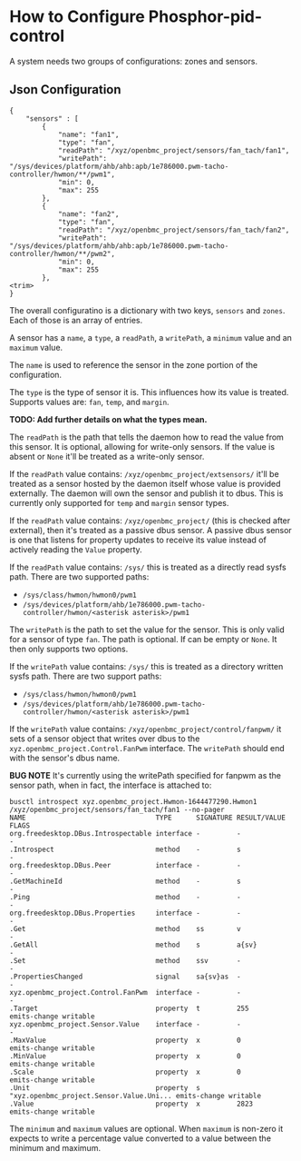 # How to Configure Phosphor-pid-control

A system needs two groups of configurations: zones and sensors.

## Json Configuration

```
{
    "sensors" : [
        {
            "name": "fan1",
            "type": "fan",
            "readPath": "/xyz/openbmc_project/sensors/fan_tach/fan1",
            "writePath": "/sys/devices/platform/ahb/ahb:apb/1e786000.pwm-tacho-controller/hwmon/**/pwm1",
            "min": 0,
            "max": 255
        },
        {
            "name": "fan2",
            "type": "fan",
            "readPath": "/xyz/openbmc_project/sensors/fan_tach/fan2",
            "writePath": "/sys/devices/platform/ahb/ahb:apb/1e786000.pwm-tacho-controller/hwmon/**/pwm2",
            "min": 0,
            "max": 255
        },
<trim>
}
```

The overall configuratino is a dictionary with two keys, `sensors` and `zones`.
Each of those is an array of entries.

A sensor has a `name`, a `type`, a `readPath`, a `writePath`, a `minimum` value
and an `maximum` value.

The `name` is used to reference the sensor in the zone portion of the
configuration.

The `type` is the type of sensor it is. This influences how its value is
treated. Supports values are: `fan`, `temp`, and `margin`.

**TODO: Add further details on what the types mean.**

The `readPath` is the path that tells the daemon how to read the value from this
sensor. It is optional, allowing for write-only sensors. If the value is absent
or `None` it'll be treated as a write-only sensor.

If the `readPath` value contains: `/xyz/openbmc_project/extsensors/` it'll be
treated as a sensor hosted by the daemon itself whose value is provided
externally. The daemon will own the sensor and publish it to dbus. This is
currently only supported for `temp` and `margin` sensor types.

If the `readPath` value contains: `/xyz/openbmc_project/` (this is checked after
external), then it's treated as a passive dbus sensor. A passive dbus sensor is
one that listens for property updates to receive its value instead of actively
reading the `Value` property.

If the `readPath` value contains: `/sys/` this is treated as a directly read
sysfs path. There are two supported paths:

*   `/sys/class/hwmon/hwmon0/pwm1`
*   `/sys/devices/platform/ahb/1e786000.pwm-tacho-controller/hwmon/<asterisk
    asterisk>/pwm1`

The `writePath` is the path to set the value for the sensor. This is only valid
for a sensor of type `fan`. The path is optional. If can be empty or `None`. It
then only supports two options.

If the `writePath` value contains: `/sys/` this is treated as a directory
written sysfs path. There are two support paths:

*   `/sys/class/hwmon/hwmon0/pwm1`
*   `/sys/devices/platform/ahb/1e786000.pwm-tacho-controller/hwmon/<asterisk
    asterisk>/pwm1`

If the `writePath` value contains: `/xyz/openbmc_project/control/fanpwm/` it
sets of a sensor object that writes over dbus to the
`xyz.openbmc_project.Control.FanPwm` interface. The `writePath` should end with
the sensor's dbus name.

**BUG NOTE** It's currently using the writePath specified for fanpwm as the
sensor path, when in fact, the interface is attached to:

```
busctl introspect xyz.openbmc_project.Hwmon-1644477290.Hwmon1 /xyz/openbmc_project/sensors/fan_tach/fan1 --no-pager
NAME                                TYPE      SIGNATURE RESULT/VALUE                             FLAGS
org.freedesktop.DBus.Introspectable interface -         -                                        -
.Introspect                         method    -         s                                        -
org.freedesktop.DBus.Peer           interface -         -                                        -
.GetMachineId                       method    -         s                                        -
.Ping                               method    -         -                                        -
org.freedesktop.DBus.Properties     interface -         -                                        -
.Get                                method    ss        v                                        -
.GetAll                             method    s         a{sv}                                    -
.Set                                method    ssv       -                                        -
.PropertiesChanged                  signal    sa{sv}as  -                                        -
xyz.openbmc_project.Control.FanPwm  interface -         -                                        -
.Target                             property  t         255                                      emits-change writable
xyz.openbmc_project.Sensor.Value    interface -         -                                        -
.MaxValue                           property  x         0                                        emits-change writable
.MinValue                           property  x         0                                        emits-change writable
.Scale                              property  x         0                                        emits-change writable
.Unit                               property  s         "xyz.openbmc_project.Sensor.Value.Uni... emits-change writable
.Value                              property  x         2823                                     emits-change writable
```

The `minimum` and `maximum` values are optional. When `maximum` is non-zero it
expects to write a percentage value converted to a value between the minimum and
maximum.
